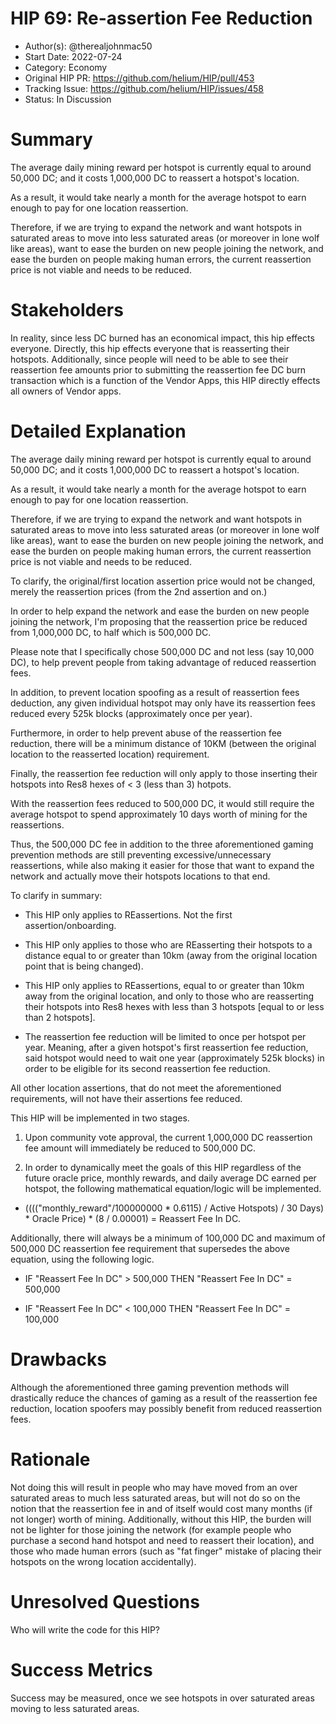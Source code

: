 # HIP 69: Re-assertion Fee Reduction

- Author(s): @therealjohnmac50
- Start Date: 2022-07-24
- Category: Economy 
- Original HIP PR: https://github.com/helium/HIP/pull/453
- Tracking Issue: https://github.com/helium/HIP/issues/458
- Status: In Discussion 

# Summary

The average daily mining reward per hotspot is currently equal to around 50,000 DC; and it costs 1,000,000 DC to reassert a hotspot's location. 

As a result, it would take nearly a month for the average hotspot to earn enough to pay for one location reassertion.

Therefore, if we are trying to expand the network and want hotspots in saturated areas to move into less saturated areas (or moreover in lone wolf like areas), want to ease the burden on new people joining the network, and ease the burden on people making human errors, the current reassertion price is not viable and needs to be reduced.

# Stakeholders

In reality, since less DC burned has an economical impact, this hip effects everyone. Directly, this hip effects everyone that is reasserting their hotspots. Additionally, since people will need to be able to see their reassertion fee amounts prior to submitting the reassertion fee DC burn transaction which is a function of the Vendor Apps, this HIP directly effects all owners of Vendor apps.

# Detailed Explanation

The average daily mining reward per hotspot is currently equal to around 50,000 DC; and it costs 1,000,000 DC to reassert a hotspot's location.

As a result, it would take nearly a month for the average hotspot to earn enough to pay for one location reassertion. 

Therefore, if we are trying to expand the network and want hotspots in saturated areas to move into less saturated areas (or moreover in lone wolf like areas), want to ease the burden on new people joining the network, and ease the burden on people making human errors, the current reassertion price is not viable and needs to be reduced. 

To clarify, the original/first location assertion price would not be changed, merely the reassertion prices (from the 2nd assertion and on.)

In order to help expand the network and ease the burden on new people joining the network, I'm proposing that the reassertion price be reduced from 1,000,000 DC, to half which is 500,000 DC. 

Please note that I specifically chose 500,000 DC and not less (say 10,000 DC), to help prevent people from taking advantage of reduced reassertion fees. 

In addition, to prevent location spoofing as a result of reassertion fees deduction, any given individual hotspot may only have its reassertion fees reduced every 525k blocks (approximately once per year).

Furthermore, in order to help prevent abuse of the reassertion fee reduction, there will be a minimum distance of 10KM (between the original location to the reasserted location) requirement. 

Finally, the reassertion fee reduction will only apply to those inserting their hotspots into Res8 hexes of < 3 (less than 3) hotpots. 

With the reassertion fees reduced to 500,000 DC, it would still require the average hotspot to spend approximately 10 days worth of mining for the reassertions. 

Thus, the 500,000 DC fee in addition to the three aforementioned gaming prevention methods are still preventing excessive/unnecessary reassertions, while also making it easier for those that want to expand the network and actually move their hotspots locations to that end.


To clarify in summary:

 - This HIP only applies to REassertions. Not the first assertion/onboarding.

 - This HIP only applies to those who are REasserting their hotspots to a distance equal to or greater than 10km (away from the original location point that is being changed).

 - This HIP only applies to REassertions, equal to or greater than 10km away from the original location, and only to those who are reasserting their hotspots into Res8 hexes with less than 3 hotspots [equal to or less than 2 hotspots].

 - The reassertion fee reduction will be limited to once per hotspot per year. Meaning, after a given hotspot's first reassertion fee reduction, said hotspot would need to wait one year (approximately 525k blocks) in order to be eligible for its second reassertion fee reduction.

All other location assertions, that do not meet the aforementioned requirements, will not have their assertions fee reduced.


This HIP will be implemented in two stages. 

 1) Upon community vote approval, the current 1,000,000 DC reassertion fee amount will immediately be reduced to 500,000 DC.
 
 2) In order to dynamically meet the goals of this HIP regardless of the future oracle price, monthly rewards, and daily average DC earned per hotspot, the following mathematical equation/logic will be implemented.

 * (((("monthly_reward"/100000000 * 0.6115) / Active Hotspots) / 30 Days) * Oracle Price) * (8 / 0.00001) = Reassert Fee In DC. 

Additionally, there will always be a minimum of 100,000 DC and maximum of 500,000 DC reassertion fee requirement that supersedes the above equation, using the following logic. 

 * IF "Reassert Fee In DC" > 500,000 THEN "Reassert Fee In DC" = 500,000
 
 * IF "Reassert Fee In DC" < 100,000 THEN "Reassert Fee In DC" = 100,000

# Drawbacks

Although the aforementioned three gaming prevention methods will drastically reduce the chances of gaming as a result of the reassertion fee reduction, location spoofers may possibly benefit from reduced reassertion fees. 

# Rationale

Not doing this will result in people who may have moved from an over saturated areas to much less saturated areas, but will not do so on the notion that the reassertion fee in and of itself would cost many months (if not longer) worth of mining. Additionally, without this HIP, the burden will not be lighter for those joining the network (for example people who purchase a second hand hotspot and need to reassert their location), and those who made human errors (such as "fat finger" mistake of placing their hotspots on the wrong location accidentally).

# Unresolved Questions

Who will write the code for this HIP? 

# Success Metrics

Success may be measured, once we see hotspots in over saturated areas moving to less saturated areas.
 
